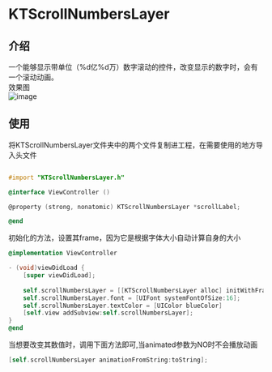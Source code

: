 # KTScrollNumbersLayer

## 介绍
一个能够显示带单位（%d亿%d万）数字滚动的控件，改变显示的数字时，会有一个滚动动画。<br>效果图<br>
![image](https://github.com/gymg/KTScrollNumbersLayer/blob/master/numbers.gif) 
<br>
## 使用
将KTScrollNumbersLayer文件夹中的两个文件复制进工程，在需要使用的地方导入头文件<br>
```Objective-c

#import "KTScrollNumbersLayer.h"

@interface ViewController ()

@property (strong, nonatomic) KTScrollNumbersLayer *scrollLabel;

@end

```
初始化的方法，设置其frame，因为它是根据字体大小自动计算自身的大小
```Objective-c
@implementation ViewController

- (void)viewDidLoad {
    [super viewDidLoad];
    
    self.scrollNumbersLayer = [[KTScrollNumbersLayer alloc] initWithFrame:CGRectMake(0, 64, 320, 40)];
    self.scrollNumbersLayer.font = [UIFont systemFontOfSize:16];
    self.scrollNumbersLayer.textColor = [UIColor blueColor]
    [self.view addSubview:self.scrollNumbersLayer];
}
@end
```
当想要改变其数值时，调用下面方法即可,当animated参数为NO时不会播放动画
```Objective-c
[self.scrollNumbersLayer animationFromString:toString];
```


